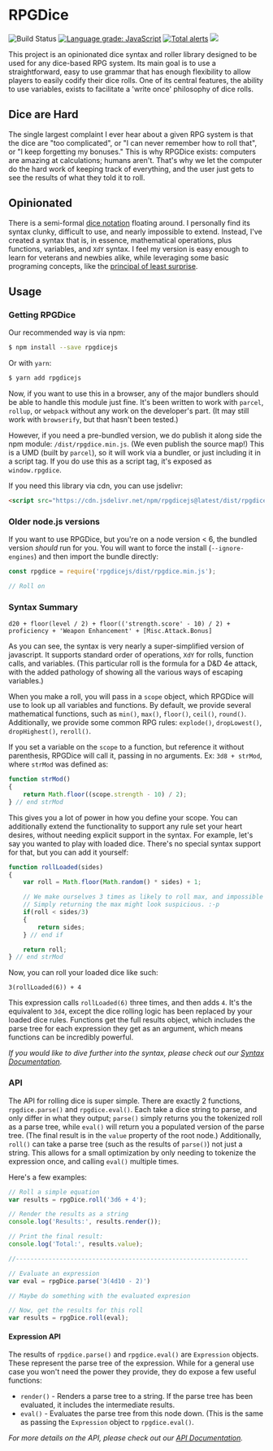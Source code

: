 # RPGDice

![Build Status](https://travis-ci.org/Morgul/rpgdice.svg) [![Language grade: JavaScript](https://img.shields.io/lgtm/grade/javascript/g/Morgul/rpgdice.svg?logo=lgtm&logoWidth=18)](https://lgtm.com/projects/g/Morgul/rpgdice/context:javascript)
 [![Total alerts](https://img.shields.io/lgtm/alerts/g/Morgul/rpgdice.svg?logo=lgtm&logoWidth=18)](https://lgtm.com/projects/g/Morgul/rpgdice/alerts/) [![](https://data.jsdelivr.com/v1/package/npm/rpgdicejs/badge)](https://www.jsdelivr.com/package/npm/rpgdicejs)

This project is an opinionated dice syntax and roller library designed to be used for any dice-based RPG system. Its
main goal is to use a straightforward, easy to use grammar that has enough flexibility to allow players to easily
codify their dice rolls. One of its central features, the ability to use variables, exists to facilitate a 'write once'
philosophy of dice rolls.

## Dice are Hard

The single largest complaint I ever hear about a given RPG system is that the dice are "too complicated", or "I can
never remember how to roll that", or "I keep forgetting my bonuses." This is why RPGDice exists: computers are amazing
at calculations; humans aren't. That's why we let the computer do the hard work of keeping track of everything, and the
user just gets to see the results of what they told it to roll.

## Opinionated

There is a semi-formal [dice notation][] floating around. I personally find its syntax clunky, difficult to use, and
nearly impossible to extend. Instead, I've created a syntax that is, in essence, mathematical operations, plus
functions,  variables, and `XdY` syntax. I feel my version is easy enough to learn for veterans and newbies alike, while
leveraging some basic programing concepts, like the [principal of least surprise][pola].

[dice notation]: http://en.wikipedia.org/wiki/Dice_notation
[pola]: http://en.wikipedia.org/wiki/Principle_of_least_astonishment

## Usage

### Getting RPGDice

Our recommended way is via npm:

```bash
$ npm install --save rpgdicejs
```

Or with `yarn`:

```bash
$ yarn add rpgdicejs
```

Now, if you want to use this in a browser, any of the major bundlers should be able to handle this module just fine. 
It's been written to work with `parcel`, `rollup`, or `webpack` without any work on the developer's part. (It may still 
work with `browserify`, but that hasn't been tested.)

However, if you need a pre-bundled version, we do publish it along side the npm module: `/dist/rpgdice.min.js`. (We even 
publish the source map!) This is a UMD (built by `parcel`), so it will work via a bundler, or just including it in a 
script tag. If you do use this as a script tag, it's exposed as `window.rpgdice`.

If you need this library via cdn, you can use jsdelivr:

```html
<script src="https://cdn.jsdelivr.net/npm/rpgdicejs@latest/dist/rpgdice.min.js"></script>
```

### Older node.js versions

If you want to use RPGDice, but you're on a node version < 6, the bundled version _should_ run for you. You will want to
force the install (`--ignore-engines`) and then import the bundle directly:

```javascript
const rpgdice = require('rpgdicejs/dist/rpgdice.min.js');

// Roll on
```

### Syntax Summary

`d20 + floor(level / 2) + floor(('strength.score' - 10) / 2) + proficiency + 'Weapon Enhancement' + [Misc.Attack.Bonus]`

As you can see, the syntax is very nearly a super-simplified version of javascript. It supports standard order of
operations, `XdY` for rolls, function calls, and variables. (This particular roll is the formula for a D&D 4e attack, 
with the added pathology of showing all the various ways of escaping variables.)

When you make a roll, you will pass in a `scope` object, which RPGDice will use to look up all variables and functions.
By default, we provide several mathematical functions, such as `min()`, `max()`, `floor()`, `ceil()`, `round()`. 
Additionally, we provide some common RPG rules: `explode()`, `dropLowest()`, `dropHighest()`, `reroll()`.

If you set a variable on the `scope` to a function, but reference it without parenthesis, RPGDice will call it, passing
in no arguments. Ex: `3d8 + strMod`, where `strMod` was defined as:

```javascript
function strMod()
{
    return Math.floor((scope.strength - 10) / 2);
} // end strMod
```

This gives you a lot of power in how you define your scope. You can additionally extend the functionality to support any
rule set your heart desires, without needing explicit support in the syntax. For example, let's say you wanted to play
with loaded dice. There's no special syntax support for that, but you can add it yourself:

```javascript
function rollLoaded(sides)
{
    var roll = Math.floor(Math.random() * sides) + 1;

    // We make ourselves 3 times as likely to roll max, and impossible to roll the minimum.
    // Simply returning the max might look suspicious. :-p
    if(roll < sides/3)
    {
        return sides;
    } // end if

    return roll;
} // end strMod
```

Now, you can roll your loaded dice like such:

`3(rollLoaded(6)) + 4`

This expression calls `rollLoaded(6)` three times, and then adds `4`. It's the equivalent to `3d4`, except the dice
rolling logic has been replaced by your loaded dice rules. Functions get the full results object, which includes the
parse tree for each expression they get as an argument, which means functions can be incredibly powerful.

_If you would like to dive further into the syntax, please check out our 
[Syntax Documentation](https://github.com/Morgul/rpgdice/wiki/Syntax-Documentation)._

### API

The API for rolling dice is super simple. There are exactly 2 functions, `rpgdice.parse()` and `rpgdice.eval()`. Each
take a dice string to parse, and only differ in what they output; `parse()` simply returns you the tokenized roll as a 
parse tree, while `eval()` will return you a populated version of the parse tree. (The final result is in the `value`
property of the root node.) Additionally, `roll()` can take a parse tree (such as the results of `parse()`) not just a 
string. This allows for a small optimization by only needing to tokenize the expression once, and calling `eval()` 
multiple times.

Here's a few examples:

```javascript
// Roll a simple equation
var results = rpgDice.roll('3d6 + 4');

// Render the results as a string
console.log('Results:', results.render());

// Print the final result:
console.log('Total:', results.value);

//----------------------------------------------------------------

// Evaluate an expression
var eval = rpgDice.parse('3(4d10 - 2)')

// Maybe do something with the evaluated expresion

// Now, get the results for this roll
var results = rpgDice.roll(eval);
```

#### Expression API

The results of `rpgdice.parse()` and `rpgdice.eval()` are `Expression` objects. These represent the parse tree of the 
expression. While for a general use case you won't need the power they provide, they do expose a few useful functions:

* `render()` - Renders a parse tree to a string. If the parse tree has been evaluated, it includes the intermediate results.
* `eval()` - Evaluates the parse tree from this node down. (This is the same as passing the `Expression` object to `rpgdice.eval()`.


_For more details on the API, please check out our 
[API Documentation](https://github.com/Morgul/rpgdice/wiki/API-Documentation)._
